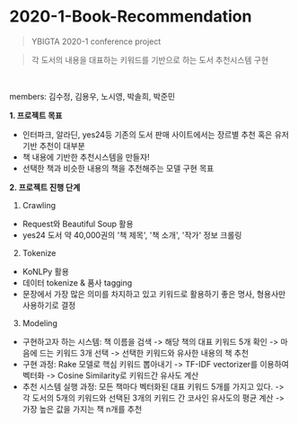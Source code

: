 # 2020-1-Book-Recommendation
> YBIGTA 2020-1 conference project <br/>

> 각 도서의 내용을 대표하는 키워드를 기반으로 하는 도서 추천시스템 구현
<br/>

members: 김수정, 김용우, 노시영, 박솔희, 박준민

**1. 프로젝트 목표**
- 인터파크, 알라딘, yes24등 기존의 도서 판매 사이트에서는 장르별 추천 혹은 유저 기반 추천이 대부분
- 책 내용에 기반한 추천시스템을 만들자!
- 선택한 책과 비슷한 내용의 책을 추천해주는 모델 구현 목표

**2. 프로젝트 진행 단계**
1) Crawling
- Request와 Beautiful Soup 활용
- yes24 도서 약 40,000권의 '책 제목', '책 소개', '작가' 정보 크롤링
2) Tokenize
- KoNLPy 활용
- 데이터 tokenize & 품사 tagging
- 문장에서 가장 많은 의미를 차지하고 있고 키워드로 활용하기 좋은 명사, 형용사만 사용하기로 결정
3) Modeling
- 구현하고자 하는 시스템: 책 이름을 검색 -> 해당 책의 대표 키워드 5개 확인 -> 마음에 드는 키워드 3개 선택 -> 선택한 키워드와 유사한 내용의 책 추천
- 구현 과정: Rake 모델로 핵심 키워드 뽑아내기 -> TF-IDF vectorizer를 이용하여 벡터화 -> Cosine Similarity로 키워드간 유사도 계산
- 추천 시스템 실행 과정: 모든 책마다 벡터화된 대표 키워드 5개를 가지고 있다. -> 각 도서의 5개의 키워드와 선택된 3개의 키워드 간 코사인 유사도의 평균 계산 -> 가장 높은 값을 가지는 책 n개를 추천
